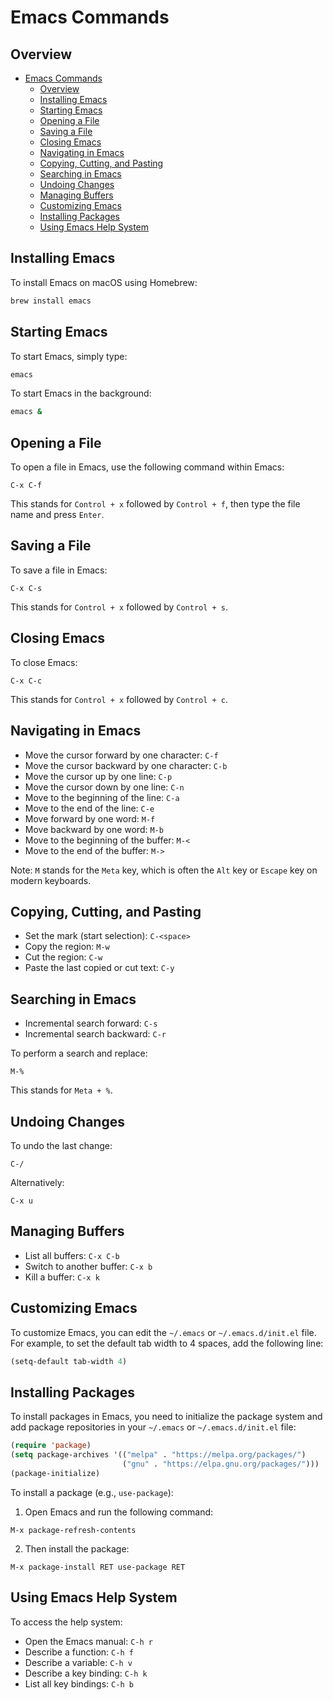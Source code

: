 # Emacs Commands

## Overview
- [Emacs Commands](#emacs-commands)
  - [Overview](#overview)
  - [Installing Emacs](#installing-emacs)
  - [Starting Emacs](#starting-emacs)
  - [Opening a File](#opening-a-file)
  - [Saving a File](#saving-a-file)
  - [Closing Emacs](#closing-emacs)
  - [Navigating in Emacs](#navigating-in-emacs)
  - [Copying, Cutting, and Pasting](#copying-cutting-and-pasting)
  - [Searching in Emacs](#searching-in-emacs)
  - [Undoing Changes](#undoing-changes)
  - [Managing Buffers](#managing-buffers)
  - [Customizing Emacs](#customizing-emacs)
  - [Installing Packages](#installing-packages)
  - [Using Emacs Help System](#using-emacs-help-system)

## Installing Emacs

To install Emacs on macOS using Homebrew:

```sh
brew install emacs
```

## Starting Emacs

To start Emacs, simply type:

```sh
emacs
```

To start Emacs in the background:

```sh
emacs &
```

## Opening a File

To open a file in Emacs, use the following command within Emacs:

```emacs
C-x C-f
```

This stands for `Control + x` followed by `Control + f`, then type the file name and press `Enter`.

## Saving a File

To save a file in Emacs:

```emacs
C-x C-s
```

This stands for `Control + x` followed by `Control + s`.

## Closing Emacs

To close Emacs:

```emacs
C-x C-c
```

This stands for `Control + x` followed by `Control + c`.

## Navigating in Emacs

- Move the cursor forward by one character: `C-f`
- Move the cursor backward by one character: `C-b`
- Move the cursor up by one line: `C-p`
- Move the cursor down by one line: `C-n`
- Move to the beginning of the line: `C-a`
- Move to the end of the line: `C-e`
- Move forward by one word: `M-f`
- Move backward by one word: `M-b`
- Move to the beginning of the buffer: `M-<`
- Move to the end of the buffer: `M->`

Note: `M` stands for the `Meta` key, which is often the `Alt` key or `Escape` key on modern keyboards.

## Copying, Cutting, and Pasting

- Set the mark (start selection): `C-<space>`
- Copy the region: `M-w`
- Cut the region: `C-w`
- Paste the last copied or cut text: `C-y`

## Searching in Emacs

- Incremental search forward: `C-s`
- Incremental search backward: `C-r`

To perform a search and replace:

```emacs
M-%
```

This stands for `Meta + %`.

## Undoing Changes

To undo the last change:

```emacs
C-/
```

Alternatively:

```emacs
C-x u
```

## Managing Buffers

- List all buffers: `C-x C-b`
- Switch to another buffer: `C-x b`
- Kill a buffer: `C-x k`

## Customizing Emacs

To customize Emacs, you can edit the `~/.emacs` or `~/.emacs.d/init.el` file. For example, to set the default tab width to 4 spaces, add the following line:

```lisp
(setq-default tab-width 4)
```

## Installing Packages

To install packages in Emacs, you need to initialize the package system and add package repositories in your `~/.emacs` or `~/.emacs.d/init.el` file:

```lisp
(require 'package)
(setq package-archives '(("melpa" . "https://melpa.org/packages/")
                         ("gnu" . "https://elpa.gnu.org/packages/")))
(package-initialize)
```

To install a package (e.g., `use-package`):

1. Open Emacs and run the following command:

```emacs
M-x package-refresh-contents
```

2. Then install the package:

```emacs
M-x package-install RET use-package RET
```

## Using Emacs Help System

To access the help system:

- Open the Emacs manual: `C-h r`
- Describe a function: `C-h f`
- Describe a variable: `C-h v`
- Describe a key binding: `C-h k`
- List all key bindings: `C-h b`
